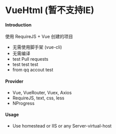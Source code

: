 # VueHtml (暂不支持IE)

#### Introduction
使用 RequireJS + Vue 创建的项目
- 无需使用脚手架 (vue-cli)
- 无需编译
- test Pull requests
- test test test
- from qq accout test

#### Provider
- Vue, VueRouter, Vuex, Axios
- RequireJS, text, css, less
- NProgress

#### Usage
- Use homestead or IIS or any Server-virtual-host

